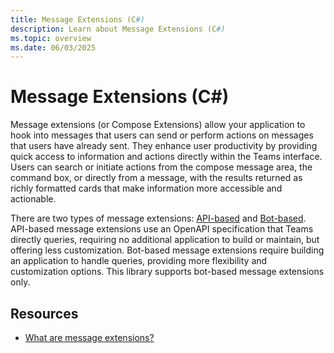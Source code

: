 ```yaml
---
title: Message Extensions (C#)
description: Learn about Message Extensions (C#)
ms.topic: overview
ms.date: 06/03/2025
---
```


# Message Extensions (C#)

Message extensions (or Compose Extensions) allow your application to hook into messages that users can send or perform actions on messages that users have already sent. They enhance user productivity by providing quick access to information and actions directly within the Teams interface. Users can search or initiate actions from the compose message area, the command box, or directly from a message, with the results returned as richly formatted cards that make information more accessible and actionable.

There are two types of message extensions: [API-based](/microsoftteams/platform/messaging-extensions/api-based-overview) and [Bot-based](/microsoftteams/platform/messaging-extensions/build-bot-based-message-extension?tabs=search-commands). API-based message extensions use an OpenAPI specification that Teams directly queries, requiring no additional application to build or maintain, but offering less customization. Bot-based message extensions require building an application to handle queries, providing more flexibility and customization options. This library supports bot-based message extensions only.

## Resources

- [What are message extensions?](/microsoftteams/platform/messaging-extensions/what-are-messaging-extensions?tabs=desktop)
